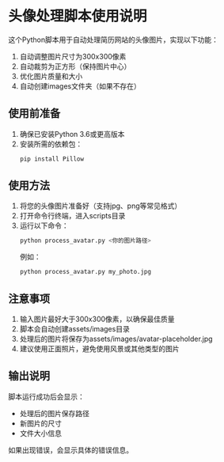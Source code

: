 # 头像处理脚本使用说明

这个Python脚本用于自动处理简历网站的头像图片，实现以下功能：

1. 自动调整图片尺寸为300x300像素
2. 自动裁剪为正方形（保持图片中心）
3. 优化图片质量和大小
4. 自动创建images文件夹（如果不存在）

## 使用前准备

1. 确保已安装Python 3.6或更高版本
2. 安装所需的依赖包：
   ```bash
   pip install Pillow
   ```

## 使用方法

1. 将您的头像图片准备好（支持jpg、png等常见格式）
2. 打开命令行终端，进入scripts目录
3. 运行以下命令：
   ```bash
   python process_avatar.py <你的图片路径>
   ```
   例如：
   ```bash
   python process_avatar.py my_photo.jpg
   ```

## 注意事项

1. 输入图片最好大于300x300像素，以确保最佳质量
2. 脚本会自动创建assets/images目录
3. 处理后的图片将保存为assets/images/avatar-placeholder.jpg
4. 建议使用正面照片，避免使用风景或其他类型的图片

## 输出说明

脚本运行成功后会显示：
- 处理后的图片保存路径
- 新图片的尺寸
- 文件大小信息

如果出现错误，会显示具体的错误信息。 